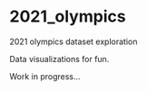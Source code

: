 # 2021_olympics
2021 olympics dataset exploration

Data visualizations for fun.

Work in progress...
